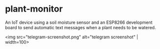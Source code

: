 # plant-monitor
An IoT device using a soil moisture sensor and an ESP8266 development board to send automatic text messages when a plant needs to be watered.

<img src="telegram-screenshot.png" alt="telegram screenshot" | width=100>
